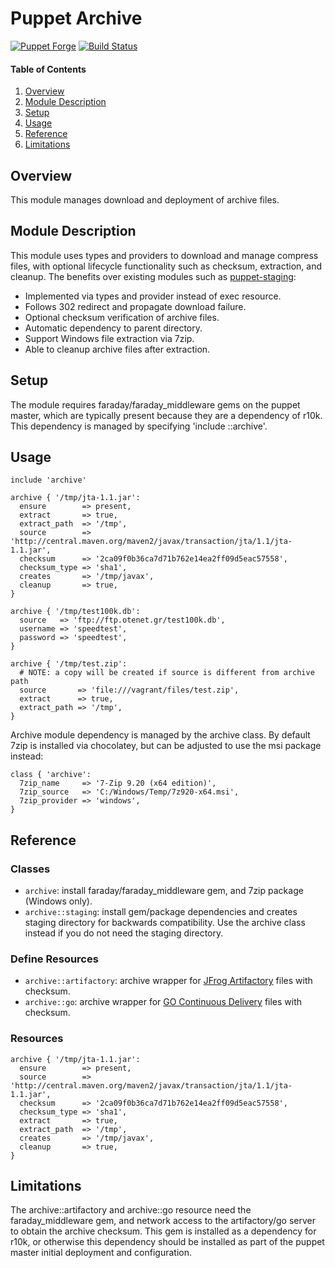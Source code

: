 # Puppet Archive

[![Puppet Forge](http://img.shields.io/puppetforge/v/nanliu/archive.svg)](https://forge.puppetlabs.com/nanliu/archive)
[![Build Status](https://travis-ci.org/nanliu/puppet-archive.png)](https://travis-ci.org/nanliu/puppet-archive)

#### Table of Contents

1. [Overview](#overview)
2. [Module Description](#module-description)
3. [Setup](#setup)
4. [Usage](#usage)
5. [Reference](#reference)
5. [Limitations](#limitations)

## Overview

This module manages download and deployment of archive files.

## Module Description

This module uses types and providers to download and manage compress files, with optional lifecycle functionality such as checksum, extraction, and cleanup. The benefits over existing modules such as [puppet-staging](https://github.com/nanliu/puppet-staging):

* Implemented via types and provider instead of exec resource.
* Follows 302 redirect and propagate download failure.
* Optional checksum verification of archive files.
* Automatic dependency to parent directory.
* Support Windows file extraction via 7zip.
* Able to cleanup archive files after extraction.

## Setup

The module requires faraday/faraday_middleware gems on the puppet master, which are typically present because they are a dependency of r10k. This dependency is managed by specifying 'include ::archive'.

## Usage

```puppet
include 'archive'

archive { '/tmp/jta-1.1.jar':
  ensure        => present,
  extract       => true,
  extract_path  => '/tmp',
  source        => 'http://central.maven.org/maven2/javax/transaction/jta/1.1/jta-1.1.jar',
  checksum      => '2ca09f0b36ca7d71b762e14ea2ff09d5eac57558',
  checksum_type => 'sha1',
  creates       => '/tmp/javax',
  cleanup       => true,
}

archive { '/tmp/test100k.db':
  source   => 'ftp://ftp.otenet.gr/test100k.db',
  username => 'speedtest',
  password => 'speedtest',
}

archive { '/tmp/test.zip':
  # NOTE: a copy will be created if source is different from archive path
  source       => 'file:///vagrant/files/test.zip',
  extract      => true,
  extract_path => '/tmp',
}
```

Archive module dependency is managed by the archive class. By default 7zip is installed via chocolatey, but can be adjusted to use the msi package instead:

```puppet
class { 'archive':
  7zip_name     => '7-Zip 9.20 (x64 edition)',
  7zip_source   => 'C:/Windows/Temp/7z920-x64.msi',
  7zip_provider => 'windows',
}

```
## Reference

### Classes

* `archive`: install faraday/faraday_middleware gem, and 7zip package (Windows only).
* `archive::staging`: install gem/package dependencies and creates staging directory for backwards compatibility. Use the archive class instead if you do not need the staging directory.

### Define Resources

* `archive::artifactory`: archive wrapper for [JFrog Artifactory](http://www.jfrog.com/open-source/#os-arti) files with checksum.
* `archive::go`: archive wrapper for [GO Continuous Delivery](http://www.go.cd/) files with checksum.

### Resources

```puppet
archive { '/tmp/jta-1.1.jar':
  ensure        => present,
  source        => 'http://central.maven.org/maven2/javax/transaction/jta/1.1/jta-1.1.jar',
  checksum      => '2ca09f0b36ca7d71b762e14ea2ff09d5eac57558',
  checksum_type => 'sha1',
  extract       => true,
  extract_path  => '/tmp',
  creates       => '/tmp/javax',
  cleanup       => true,
}
```

## Limitations

The archive::artifactory and archive::go resource need the faraday_middleware gem, and network access to the artifactory/go server to obtain the archive checksum. This gem is installed as a dependency for r10k, or otherwise this dependency should be installed as part of the puppet master initial deployment and configuration.

